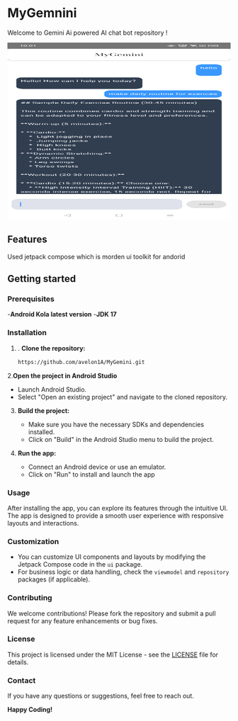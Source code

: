# MyGemnini
Welcome to Gemini Ai powered AI chat bot repository !

<img src="https://github.com/avelon1A/MyGemini/blob/main/screenshort/img.png" alt="App Screenshot" width="600" height="400"/>



## Features

Used jetpack compose which is morden ui toolkit for andorid 

## Getting started

### Prerequisites
-**Android Kola latest version**
-**JDK 17**

### Installation
1. . **Clone the repository:**
   ``` bash
   https://github.com/avelon1A/MyGemini.git
   
2.**Open the project in Android Studio**
- Launch Android Studio.
- Select "Open an existing project" and navigate to the cloned repository.

3. **Build the project:**

    - Make sure you have the necessary SDKs and dependencies installed.
    - Click on "Build" in the Android Studio menu to build the project.

4. **Run the app:**

    - Connect an Android device or use an emulator.
    - Click on "Run" to install and launch the app
  
  ### Usage

After installing the app, you can explore its features through the intuitive UI. The app is designed to provide a smooth user experience with responsive layouts and interactions.

### Customization

- You can customize UI components and layouts by modifying the Jetpack Compose code in the `ui` package.
- For business logic or data handling, check the `viewmodel` and `repository` packages (if applicable).

### Contributing

We welcome contributions! Please fork the repository and submit a pull request for any feature enhancements or bug fixes.

### License

This project is licensed under the MIT License - see the [LICENSE](LICENSE) file for details.

### Contact

If you have any questions or suggestions, feel free to reach out.

**Happy Coding!**
   
